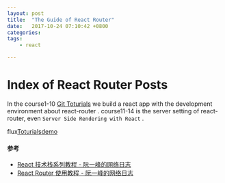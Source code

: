 ```yaml
---
layout: post
title:  "The Guide of React Router"
date:   2017-10-24 07:10:42 +0800
categories:  
tags: 
    - react

---
```


# Index of React Router Posts #

In the course1-10 [Git Toturials](https://github.com/reactjs/react-router-tutorial/tree/master/lessons)  we build a react app with the development environment about react-router . course11-14 is the server setting of react-router, even `Server Side Rendering with React` . 

flux[Toturials](http://www.ruanyifeng.com/blog/2016/01/flux.html)[demo](https://github.com/ruanyf/extremely-simple-flux-demo)


#### 参考 ####

* [React 技术栈系列教程 - 阮一峰的网络日志](http://www.ruanyifeng.com/blog/2016/09/react-technology-stack.html)
* [React Router 使用教程 - 阮一峰的网络日志](http://www.ruanyifeng.com/blog/2016/05/react_router.html)
